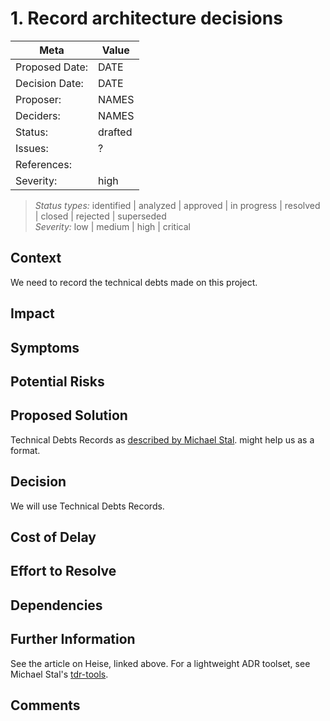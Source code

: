 # 1. Record architecture decisions

| Meta           | Value                                     |
|----------------| ----------------------------------------- |
| Proposed Date: | DATE                                      |
| Decision Date: | DATE                                      |
| Proposer:      | NAMES                                     |
| Deciders:      | NAMES                                     |
| Status:        | drafted                                   |
| Issues:        | ?                                         |
| References:    |                                           |
| Severity:      | high                                      |

> *Status types:* identified | analyzed | approved | in progress | resolved | closed | rejected | superseded  
> *Severity:* low | medium | high | critical

## Context

We need to record the technical debts made on this project.

## Impact

## Symptoms

## Potential Risks

## Proposed Solution

Technical Debts Records as
[described by Michael Stal](https://github.com/ms1963/TechnicalDebtRecords/).
might help us as a format.

## Decision

We will use Technical Debts Records.

## Cost of Delay

## Effort to Resolve

## Dependencies

## Further Information

See the article on Heise, linked above.
For a lightweight ADR toolset, see Michael Stal's 
[tdr-tools](https://github.com/ms1963/TechnicalDebtRecords/).

## Comments
